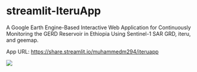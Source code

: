 # streamlit-IteruApp
A Google Earth Engine-Based Interactive Web Application for Continuously Monitoring the GERD Reservoir in Ethiopia Using Sentinel-1 SAR GRD, iteru, and geemap.

App URL: <https://share.streamlit.io/muhammedm294/iteruapp>


![]([https://github.com/MuhammedM294/common_data/blob/e2cbcd6d40a64025a5856222979f05799c6e45f5/gifs/App%20Homepage.png](https://github.com/MuhammedM294/data/blob/main/img/S2_2022_05_09.png))
